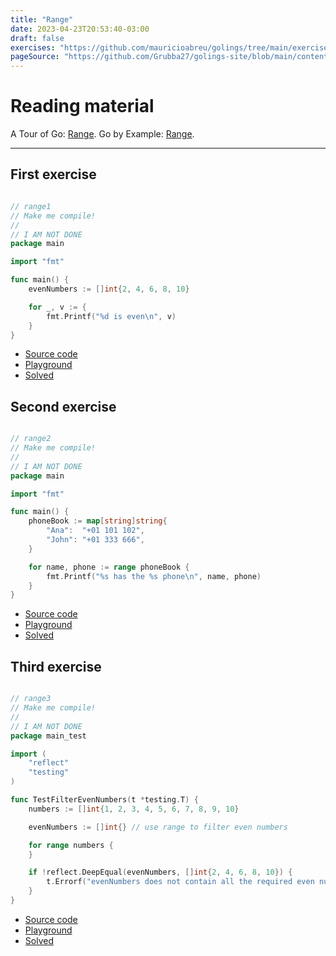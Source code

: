 ```yaml
---
title: "Range"
date: 2023-04-23T20:53:40-03:00
draft: false
exercises: "https://github.com/mauricioabreu/golings/tree/main/exercises/range"
pageSource: "https://github.com/Grubba27/golings-site/blob/main/content/exercises/range.md"
---
```


# Reading material

A Tour of Go: [Range](https://go.dev/tour/moretypes/16). 
Go by Example: [Range](https://gobyexample.com/range).

---


## First exercise

```go

// range1
// Make me compile!
//
// I AM NOT DONE
package main

import "fmt"

func main() {
	evenNumbers := []int{2, 4, 6, 8, 10}

	for _, v := {
		fmt.Printf("%d is even\n", v)
	}
}

```

- [Source code](https://github.com/mauricioabreu/golings/blob/main/exercises/range/range1/main.go)
- [Playground](https://go.dev/play/p/kVA2YU0_Qx0)
- [Solved](https://go.dev/play/p/8Qyn0OxxZZe)


## Second exercise

```go

// range2
// Make me compile!
//
// I AM NOT DONE
package main

import "fmt"

func main() {
	phoneBook := map[string]string{
		"Ana":  "+01 101 102",
		"John": "+01 333 666",
	}

	for name, phone := range phoneBook {
		fmt.Printf("%s has the %s phone\n", name, phone)
	}
}
```

- [Source code](https://github.com/mauricioabreu/golings/blob/main/exercises/range/range2/main.go)
- [Playground](https://go.dev/play/p/1SfT5Uu7kEy)
- [Solved](https://go.dev/play/p/D7qkpG6sKn-)


## Third exercise

```go

// range3
// Make me compile!
//
// I AM NOT DONE
package main_test

import (
	"reflect"
	"testing"
)

func TestFilterEvenNumbers(t *testing.T) {
	numbers := []int{1, 2, 3, 4, 5, 6, 7, 8, 9, 10}

	evenNumbers := []int{} // use range to filter even numbers

	for range numbers {
	}

	if !reflect.DeepEqual(evenNumbers, []int{2, 4, 6, 8, 10}) {
		t.Errorf("evenNumbers does not contain all the required even numbers, got %v", evenNumbers)
	}
}
```

- [Source code](https://github.com/mauricioabreu/golings/blob/main/exercises/range/range2/main.go)
- [Playground](https://go.dev/play/p/AvGKPx8otle)
- [Solved](https://go.dev/play/p/_HvzntOQOKY)